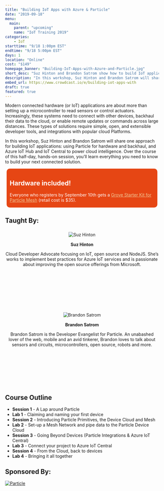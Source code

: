 ```yaml
---
title: "Building IoT Apps with Azure & Particle"
date: "2019-09-18"
menu:
  main:
    parent: "upcoming"
    name: "IoT Training 2019"
categories:
    - IoT
starttime: "9/18 1:00pm EST"
endtime: "9/18 5:00pm EST"
days: 1
location: "Online"
cost: "$149"
homepage_banner: "Building-IoT-Apps-with-Azure-and-Particle.jpg"
short_desc: "Suz Hinton and Brandon Satrom show how to build IoT applications using Particle devices and Azure IoT Hub and IoT Central for cloud intelligence."
description: "In this workshop, Suz Hinton and Brandon Satrom will share one approach for building IoT applications: using Particle for hardware and backhaul, and Azure IoT Hub and IoT Central to power cloud intelligence."
embed_url: https://www.crowdcast.io/e/building-iot-apps-with
draft: true
featured: true
---
```


<style>
.speaker {
    text-align: center;
    margin: 25px 0 0 0;
}
.speaker h4 {
    margin-top: 15px;
    margin-bottom: 5px;
}
.speaker p {
    margin-bottom: 5px;
    text-transform: none;
}
.speaker img:hover {
    opacity: .7;
}
.speaker .speaker-bio {
    min-height: 125px;
}
.social-block {
    list-style-type: none;
    padding: 0;
}
.social-block li {
    display: inline-block;
}
.social-block li a {
    display: inline-block;
    height: 32px;
    width: 32px;
    color: #4e4e4e;
}
.social-block li a i {
    font-size: 1.5em;
}
.social-block li a:hover, .social-block li a:focus {
    color: #000;
}
</style>

Modern connected hardware (or IoT) applications are about more than setting up a microcontroller to read sensors or control actuators. Increasingly, these systems need to connect with other devices, backhaul their data to the cloud, or enable remote updates or commands across large distances. These types of solutions require simple, open, and extensible developer tools, and integrations with popular cloud Platforms.

In this workshop, Suz Hinton and Brandon Satrom will share one approach for building IoT applications: using Particle for hardware and backhaul, and Azure IoT Hub and IoT Central to power cloud intelligence. Over the course of this half-day, hands-on session, you’ll learn everything you need to know to build your next connected solution.

<div style="background-color: #e64614; color: #FFF; margin: 5px; padding: 5px 10px 2px 10px;border-radius: 10px;">

<h2 style="color: #FFF;">Hardware included!</h2>

<p>Everyone who registers by September 10th gets a <a href="https://store.particle.io/products/grove-starter-kit" style="color: #f0cc9b; text-decoration:underline;">Grove Starter Kit for Particle Mesh</a> (retail cost is $35).</p>

</div>

## Taught By:

<section class="section speakers" style="margin-bottom: 0px;">
    <div class="container">
      <div class="row">
            <div class="col-md-6 col-sm-6">
                <div class="speaker">
                    <figure>
                        <img alt="Suz Hinton" class="img-responsive center-block" src="/img/speakers/susan-hinton.png">
                    </figure>
                    <h4>Suz Hinton</h4>
                    <div class="speaker-bio"><p>Cloud Developer Advocate focusing on IoT, open source and NodeJS. She’s works to implement best practices for Azure IoT services and is passionate about improving the open source offerings from Microsoft.</p></div>
                    <ul class="social-block">
                        <li><a class="social social-twitter" href="https://twitter.com/noopkat" target="_blank" aria-label="twitter" style="float:left;"><i class="ui-twitter"></i></a></li>
                        <li><a class="social social-github" href="https://github.com/noopkat" target="_blank" aria-label="github" style="float:left;"><i class="ui-github"></i></a></li>
                    </ul>
                </div>
            </div>
            <div class="col-md-6 col-sm-6">
                <div class="speaker">
                    <figure>
                        <img alt="Brandon Satrom" class="img-responsive center-block" src="/img/speakers/brandonsatrom.jpg">
                    </figure>
                    <h4>Brandon Satrom</h4>
                    <div class="speaker-bio"><p>
Brandon Satrom is the Developer Evangelist for Particle. An unabashed lover of the web, mobile and an avid tinkerer, Brandon loves to talk about sensors and circuits, microcontrollers, open source, robots and more.</p></div>
                    <ul class="social-block">
                        <li><a class="social social-twitter" href="https://twitter.com/BrandonSatrom" target="_blank" aria-label="twitter" style="float:left;"><i class="ui-twitter"></i></a></li>
                        <li><a class="social social-github" href="https://github.com/bsatrom" target="_blank" aria-label="github" style="float:left;"><i class="ui-github"></i></a></li>
                    </ul>
                </div>
            </div>
          </div>
    </div>
</section>

## Course Outline

- **Session 1** - A Lap around Particle
- **Lab 1** - Claiming and naming your first device
- **Session 2** - Introducing Particle Primitives, the Device Cloud and Mesh
- **Lab 2** - Set-up a Mesh Network and pipe data to the Particle Device Cloud
- **Session 3** - Going Beyond Devices (Particle Integrations & Azure IoT Central)
- **Lab 3** - Connect your project to Azure IoT Central
- **Session 4** - From the Cloud, back to devices
- **Lab 4** - Bringing it all together

## Sponsored By:

[![Particle](/img/banners/Particle.png)](https://www.particle.io/)
